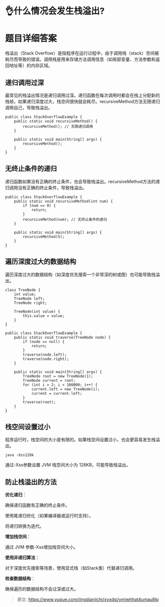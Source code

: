 # 👌什么情况会发生栈溢出?

# 题目详细答案
栈溢出（Stack Overflow）是指程序在运行过程中，由于调用栈（stack）空间被耗尽而导致的错误。调用栈是用来存储方法调用信息（如局部变量、方法参数和返回地址等）的内存区域。

## 递归调用过深
最常见的栈溢出情况是递归调用过深。递归函数在每次调用时都会在栈上分配新的栈帧，如果递归深度过大，栈空间很快就会耗尽。recursiveMethod方法无限递归调用自己，导致栈溢出。

```plain
public class StackOverflowExample {
    public static void recursiveMethod() {
        recursiveMethod(); // 无限递归调用
    }

    public static void main(String[] args) {
        recursiveMethod();
    }
}
```

## 无终止条件的递归
递归函数如果没有正确的终止条件，也会导致栈溢出。recursiveMethod方法的递归调用没有正确的终止条件，导致栈溢出。

```plain
public class StackOverflowExample {
    public static void recursiveMethod(int num) {
        if (num == 0) {
            return;
        }
        recursiveMethod(num); // 无终止条件的递归
    }

    public static void main(String[] args) {
        recursiveMethod(5);
    }
}
```

## 遍历深度过大的数据结构
遍历深度过大的数据结构（如深度优先搜索一个非常深的树或图）也可能导致栈溢出。

```plain
class TreeNode {
    int value;
    TreeNode left;
    TreeNode right;

    TreeNode(int value) {
        this.value = value;
    }
}

public class StackOverflowExample {
    public static void traverse(TreeNode node) {
        if (node == null) {
            return;
        }
        traverse(node.left);
        traverse(node.right);
    }

    public static void main(String[] args) {
        TreeNode root = new TreeNode(1);
        TreeNode current = root;
        for (int i = 2; i < 100000; i++) {
            current.left = new TreeNode(i);
            current = current.left;
        }
        traverse(root);
    }
}
```

## 栈空间设置过小
程序运行时，栈空间的大小是有限的。如果栈空间设置过小，也会更容易发生栈溢出。

```plain
java -Xss128k
```

通过-Xss参数设置 JVM 栈空间大小为 128KB，可能导致栈溢出。

## 防止栈溢出的方法
**优化递归**：

确保递归函数有正确的终止条件。

使用尾递归优化（如果编译器或运行时支持）。

将递归转换为迭代。

**增加栈空间**：

通过 JVM 参数-Xss增加栈空间大小。

**使用非递归算法**：

对于深度优先搜索等场景，使用显式栈（如Stack类）代替递归调用。

**检查数据结构**：

确保遍历的数据结构不会过深或过大。



> 原文: <https://www.yuque.com/jingdianjichi/xyxdsi/ymiwhhat4umau8lp>